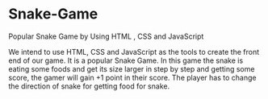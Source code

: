 # Snake-Game
Popular  Snake Game by Using HTML , CSS and JavaScript 


We intend to use HTML, CSS and JavaScript as 
the tools to create the front end of our game. It is 
a popular Snake Game. In this game the snake is 
eating some foods and get its size larger in step by 
step and getting some score, the gamer will gain 
+1 point in their score. The player has to change 
the direction of snake for getting food for snake.
